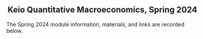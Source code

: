 <h2 align="center">
  Keio Quantitative Macroeconomics, Spring 2024
</h2> 

The Spring 2024 module information, materials, and links are recorded below.